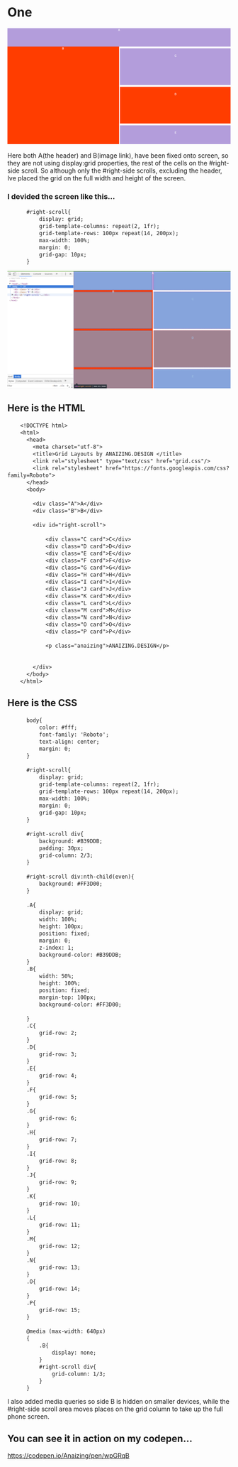 # One 

![Screenshot](One1.png)

Here both A(the header) and B(image link), have been fixed onto screen, so they are not using display:grid properties, the rest of the 
cells on  the #right-side scroll. So although only the #right-side scrolls, excluding the header, Ive placed the grid on the full
width and height of the screen.
### I devided the screen like this...

          #right-scroll{
              display: grid;
              grid-template-columns: repeat(2, 1fr);
              grid-template-rows: 100px repeat(14, 200px);
              max-width: 100%;
              margin: 0;
              grid-gap: 10px;
          }

![Screenshot](OneGrid.png)

## Here is the HTML



        <!DOCTYPE html>
        <html>
          <head>
            <meta charset="utf-8">
            <title>Grid Layouts by ANAIZING.DESIGN </title>
            <link rel="stylesheet" type="text/css" href="grid.css"/>
            <link rel="stylesheet" href="https://fonts.googleapis.com/css?family=Roboto">
          </head>
          <body>

            <div class="A">A</div>
            <div class="B">B</div>

            <div id="right-scroll">

                <div class="C card">C</div>
                <div class="D card">D</div>
                <div class="E card">E</div>
                <div class="F card">F</div>
                <div class="G card">G</div>
                <div class="H card">H</div>
                <div class="I card">I</div>
                <div class="J card">J</div>
                <div class="K card">K</div>
                <div class="L card">L</div>
                <div class="M card">M</div>
                <div class="N card">N</div>
                <div class="O card">O</div>
                <div class="P card">P</div>

                <p class="anaizing">ANAIZING.DESIGN</p>


            </div>
          </body>
        </html>


## Here is the CSS
          
          body{
              color: #fff;
              font-family: 'Roboto';
              text-align: center;
              margin: 0;
          }

          #right-scroll{
              display: grid;
              grid-template-columns: repeat(2, 1fr);
              grid-template-rows: 100px repeat(14, 200px);
              max-width: 100%;
              margin: 0;
              grid-gap: 10px;
          }

          #right-scroll div{
              background: #B39DDB;
              padding: 30px;
              grid-column: 2/3;
          }

          #right-scroll div:nth-child(even){
              background: #FF3D00;
          }

          .A{
              display: grid;
              width: 100%;
              height: 100px;
              position: fixed;
              margin: 0;
              z-index: 1;
              background-color: #B39DDB;
          }
          .B{
              width: 50%;
              height: 100%;
              position: fixed;
              margin-top: 100px;
              background-color: #FF3D00;

          }
          .C{
              grid-row: 2;
          }
          .D{
              grid-row: 3;
          }
          .E{
              grid-row: 4;
          }
          .F{
              grid-row: 5;
          }
          .G{
              grid-row: 6;
          }
          .H{
              grid-row: 7;
          }
          .I{
              grid-row: 8;
          }
          .J{
              grid-row: 9;
          }
          .K{
              grid-row: 10;
          }
          .L{
              grid-row: 11;
          }
          .M{
              grid-row: 12;
          }
          .N{
              grid-row: 13;
          }
          .O{
              grid-row: 14;
          }
          .P{
              grid-row: 15;
          }

          @media (max-width: 640px)
          {
              .B{
                  display: none;
              }
              #right-scroll div{
                  grid-column: 1/3;
              }
          }

I also added media queries so side B is hidden on smaller devices, while the #right-side scroll area moves places on the grid column to take up the full phone screen.

## You can see it in action on my codepen...

https://codepen.io/Anaizing/pen/wpGRqB
